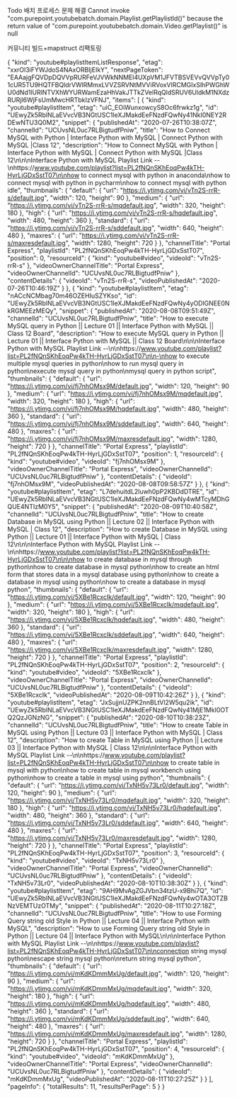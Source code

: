 Todo
배치 프로세스 문제 해결
Cannot invoke "com.purepoint.youtubebatch.domain.Playlist.getPlaylistId()" because the return value of "com.purepoint.youtubebatch.domain.Video.getPlaylist()" is null

커뮤니티 빌드+mapstruct 리팩토링


{
  "kind": "youtube#playlistItemListResponse",
  "etag": "xxrOl3iFYWJdoS4NAxORBIjEIkY",
  "nextPageToken": "EAAajgFQVDpDQVVpRURFeVJVWkNNMEl4UXpVM1JFVTBSVEVvQVVpTy01cUR5TU9HQTFBQldrVWlRMmxLVVZSRVNtMVViRVoxVlRCMGIxSlhPWGhWU0dNd1lURlNTVXhWYURWamEzaHhVakJTTkZVelRqQldSRUV6UldkM1NXdzRURjl6WjFsUmMwcHRTbkIzVFNJ",
  "items": [
    {
      "kind": "youtube#playlistItem",
      "etag": "uiC_EOiWunxowcyS8Oc6frwkz1g",
      "id": "UEwyZk5RblNLaEVvcVB3NGtUSC1IeXJMakdEeFNzdFQwNy41NkI0NEY2RDEwNTU3Q0M2",
      "snippet": {
        "publishedAt": "2020-07-26T10:38:07Z",
        "channelId": "UCUvsNL0uc7RLBigtudfPniw",
        "title": "How to Connect MySQL with Python | Interface Python with MySQL | Connect Python with MySQL |Class 12",
        "description": "How to Connect MySQL with Python | Interface Python with MySQL | Connect Python with MySQL |Class 12\n\n\nInterface Python with MySQL Playlist Link --\nhttps://www.youtube.com/playlist?list=PL2fNQnSKhEoqPw4kTH-HyrLjGDxSstT07\n\nhow to connect mysql with python in anaconda\nhow to connect mysql with python in pycharm\nhow to connect mysql with python idle",
        "thumbnails": {
          "default": {
            "url": "https://i.ytimg.com/vi/vTn2S-rrR-s/default.jpg",
            "width": 120,
            "height": 90
          },
          "medium": {
            "url": "https://i.ytimg.com/vi/vTn2S-rrR-s/mqdefault.jpg",
            "width": 320,
            "height": 180
          },
          "high": {
            "url": "https://i.ytimg.com/vi/vTn2S-rrR-s/hqdefault.jpg",
            "width": 480,
            "height": 360
          },
          "standard": {
            "url": "https://i.ytimg.com/vi/vTn2S-rrR-s/sddefault.jpg",
            "width": 640,
            "height": 480
          },
          "maxres": {
            "url": "https://i.ytimg.com/vi/vTn2S-rrR-s/maxresdefault.jpg",
            "width": 1280,
            "height": 720
          }
        },
        "channelTitle": "Portal Express",
        "playlistId": "PL2fNQnSKhEoqPw4kTH-HyrLjGDxSstT07",
        "position": 0,
        "resourceId": {
          "kind": "youtube#video",
          "videoId": "vTn2S-rrR-s"
        },
        "videoOwnerChannelTitle": "Portal Express",
        "videoOwnerChannelId": "UCUvsNL0uc7RLBigtudfPniw"
      },
      "contentDetails": {
        "videoId": "vTn2S-rrR-s",
        "videoPublishedAt": "2020-07-26T10:46:19Z"
      }
    },
    {
      "kind": "youtube#playlistItem",
      "etag": "nACcNCMbag70m46OZEHIuSZYKso",
      "id": "UEwyZk5RblNLaEVvcVB3NGtUSC1IeXJMakdEeFNzdFQwNy4yODlGNEE0NkRGMEEzMEQy",
      "snippet": {
        "publishedAt": "2020-08-08T09:51:49Z",
        "channelId": "UCUvsNL0uc7RLBigtudfPniw",
        "title": "How to execute MySQL query in Python || Lecture 01 || Interface Python with MySQL || Class 12 Board",
        "description": "How to execute MySQL query in Python || Lecture 01 || Interface Python with MySQL || Class 12 Board\n\n\nInterface Python with MySQL Playlist Link --\n\nhttps://www.youtube.com/playlist?list=PL2fNQnSKhEoqPw4kTH-HyrLjGDxSstT07\n\n-\nhow to execute multiple mysql queries in python\nhow to run mysql query in python\nexecute mysql query in python\nmysql query in python script",
        "thumbnails": {
          "default": {
            "url": "https://i.ytimg.com/vi/fj7nhOMsx9M/default.jpg",
            "width": 120,
            "height": 90
          },
          "medium": {
            "url": "https://i.ytimg.com/vi/fj7nhOMsx9M/mqdefault.jpg",
            "width": 320,
            "height": 180
          },
          "high": {
            "url": "https://i.ytimg.com/vi/fj7nhOMsx9M/hqdefault.jpg",
            "width": 480,
            "height": 360
          },
          "standard": {
            "url": "https://i.ytimg.com/vi/fj7nhOMsx9M/sddefault.jpg",
            "width": 640,
            "height": 480
          },
          "maxres": {
            "url": "https://i.ytimg.com/vi/fj7nhOMsx9M/maxresdefault.jpg",
            "width": 1280,
            "height": 720
          }
        },
        "channelTitle": "Portal Express",
        "playlistId": "PL2fNQnSKhEoqPw4kTH-HyrLjGDxSstT07",
        "position": 1,
        "resourceId": {
          "kind": "youtube#video",
          "videoId": "fj7nhOMsx9M"
        },
        "videoOwnerChannelTitle": "Portal Express",
        "videoOwnerChannelId": "UCUvsNL0uc7RLBigtudfPniw"
      },
      "contentDetails": {
        "videoId": "fj7nhOMsx9M",
        "videoPublishedAt": "2020-08-08T09:58:57Z"
      }
    },
    {
      "kind": "youtube#playlistItem",
      "etag": "L7dehuitdL2luwh0pP2KBDdDTRE",
      "id": "UEwyZk5RblNLaEVvcVB3NGtUSC1IeXJMakdEeFNzdFQwNy4wMTcyMDhGQUE4NTIzM0Y5",
      "snippet": {
        "publishedAt": "2020-08-09T10:40:58Z",
        "channelId": "UCUvsNL0uc7RLBigtudfPniw",
        "title": "How to create Database in MySQL using Python || Lecture 02 || Interface Python with MySQL | Class 12",
        "description": "How to create Database in MySQL using Python || Lecture 01 || Interface Python with MySQL | Class 12\n\n\nInterface Python with MySQL Playlist Link --\n\nhttps://www.youtube.com/playlist?list=PL2fNQnSKhEoqPw4kTH-HyrLjGDxSstT07\n\n\nhow to create database in mysql through python\nhow to create database in mysql python\nhow to create an html form that stores data in a mysql database using python\nhow to create a database in mysql using python\nhow to create a database in mysql python",
        "thumbnails": {
          "default": {
            "url": "https://i.ytimg.com/vi/5XBe1RcxcIk/default.jpg",
            "width": 120,
            "height": 90
          },
          "medium": {
            "url": "https://i.ytimg.com/vi/5XBe1RcxcIk/mqdefault.jpg",
            "width": 320,
            "height": 180
          },
          "high": {
            "url": "https://i.ytimg.com/vi/5XBe1RcxcIk/hqdefault.jpg",
            "width": 480,
            "height": 360
          },
          "standard": {
            "url": "https://i.ytimg.com/vi/5XBe1RcxcIk/sddefault.jpg",
            "width": 640,
            "height": 480
          },
          "maxres": {
            "url": "https://i.ytimg.com/vi/5XBe1RcxcIk/maxresdefault.jpg",
            "width": 1280,
            "height": 720
          }
        },
        "channelTitle": "Portal Express",
        "playlistId": "PL2fNQnSKhEoqPw4kTH-HyrLjGDxSstT07",
        "position": 2,
        "resourceId": {
          "kind": "youtube#video",
          "videoId": "5XBe1RcxcIk"
        },
        "videoOwnerChannelTitle": "Portal Express",
        "videoOwnerChannelId": "UCUvsNL0uc7RLBigtudfPniw"
      },
      "contentDetails": {
        "videoId": "5XBe1RcxcIk",
        "videoPublishedAt": "2020-08-09T10:42:26Z"
      }
    },
    {
      "kind": "youtube#playlistItem",
      "etag": "JxSujjnUZPK2nnBLtVl2W5qu2ik",
      "id": "UEwyZk5RblNLaEVvcVB3NGtUSC1IeXJMakdEeFNzdFQwNy41MjE1MkI0OTQ2QzJGNzNG",
      "snippet": {
        "publishedAt": "2020-08-10T10:38:23Z",
        "channelId": "UCUvsNL0uc7RLBigtudfPniw",
        "title": "How to create Table in MySQL using Python || Lecture 03 || Interface Python with MySQL | Class 12",
        "description": "How to create Table in MySQL using Python || Lecture 03 || Interface Python with MySQL | Class 12\n\n\nInterface Python with MySQL Playlist Link --\n\nhttps://www.youtube.com/playlist?list=PL2fNQnSKhEoqPw4kTH-HyrLjGDxSstT07\n\nhow to create table in mysql with python\nhow to create table in mysql workbench using python\nhow to create a table in mysql using python",
        "thumbnails": {
          "default": {
            "url": "https://i.ytimg.com/vi/TxNH5v73Lr0/default.jpg",
            "width": 120,
            "height": 90
          },
          "medium": {
            "url": "https://i.ytimg.com/vi/TxNH5v73Lr0/mqdefault.jpg",
            "width": 320,
            "height": 180
          },
          "high": {
            "url": "https://i.ytimg.com/vi/TxNH5v73Lr0/hqdefault.jpg",
            "width": 480,
            "height": 360
          },
          "standard": {
            "url": "https://i.ytimg.com/vi/TxNH5v73Lr0/sddefault.jpg",
            "width": 640,
            "height": 480
          },
          "maxres": {
            "url": "https://i.ytimg.com/vi/TxNH5v73Lr0/maxresdefault.jpg",
            "width": 1280,
            "height": 720
          }
        },
        "channelTitle": "Portal Express",
        "playlistId": "PL2fNQnSKhEoqPw4kTH-HyrLjGDxSstT07",
        "position": 3,
        "resourceId": {
          "kind": "youtube#video",
          "videoId": "TxNH5v73Lr0"
        },
        "videoOwnerChannelTitle": "Portal Express",
        "videoOwnerChannelId": "UCUvsNL0uc7RLBigtudfPniw"
      },
      "contentDetails": {
        "videoId": "TxNH5v73Lr0",
        "videoPublishedAt": "2020-08-10T10:38:30Z"
      }
    },
    {
      "kind": "youtube#playlistItem",
      "etag": "9AH9MvAgZGJVbn34tzU-x9Bhi7Q",
      "id": "UEwyZk5RblNLaEVvcVB3NGtUSC1IeXJMakdEeFNzdFQwNy4wOTA3OTZBNzVEMTUzOTMy",
      "snippet": {
        "publishedAt": "2020-08-11T10:27:18Z",
        "channelId": "UCUvsNL0uc7RLBigtudfPniw",
        "title": "How to use Forming Query string old Style in Python || Lecture 04 || Interface Python with MySQL",
        "description": "How to use Forming Query string old Style in Python || Lecture 04 || Interface Python with MySQL\n\n\nInterface Python with MySQL Playlist Link --\n\nhttps://www.youtube.com/playlist?list=PL2fNQnSKhEoqPw4kTH-HyrLjGDxSstT07\n\nconnection string mysql python\nescape string mysql python\nreturn string mysql python",
        "thumbnails": {
          "default": {
            "url": "https://i.ytimg.com/vi/mKdKDmmMxUg/default.jpg",
            "width": 120,
            "height": 90
          },
          "medium": {
            "url": "https://i.ytimg.com/vi/mKdKDmmMxUg/mqdefault.jpg",
            "width": 320,
            "height": 180
          },
          "high": {
            "url": "https://i.ytimg.com/vi/mKdKDmmMxUg/hqdefault.jpg",
            "width": 480,
            "height": 360
          },
          "standard": {
            "url": "https://i.ytimg.com/vi/mKdKDmmMxUg/sddefault.jpg",
            "width": 640,
            "height": 480
          },
          "maxres": {
            "url": "https://i.ytimg.com/vi/mKdKDmmMxUg/maxresdefault.jpg",
            "width": 1280,
            "height": 720
          }
        },
        "channelTitle": "Portal Express",
        "playlistId": "PL2fNQnSKhEoqPw4kTH-HyrLjGDxSstT07",
        "position": 4,
        "resourceId": {
          "kind": "youtube#video",
          "videoId": "mKdKDmmMxUg"
        },
        "videoOwnerChannelTitle": "Portal Express",
        "videoOwnerChannelId": "UCUvsNL0uc7RLBigtudfPniw"
      },
      "contentDetails": {
        "videoId": "mKdKDmmMxUg",
        "videoPublishedAt": "2020-08-11T10:27:25Z"
      }
    }
  ],
  "pageInfo": {
    "totalResults": 11,
    "resultsPerPage": 5
  }
}